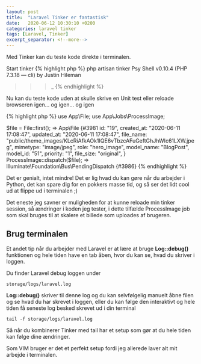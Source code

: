 ```yaml
---
layout: post
title:  "Laravel Tinker er fantastisk"
date:   2020-06-12 10:30:10 +0200
categories: laravel tinker
tags: [Laravel, Tinker]
excerpt_separator: <!--more-->
---
```

Med Tinker kan du teste kode direkte i terminalen.
<!--more-->
Start tinker
{% highlight php %}
php artisan tinker
Psy Shell v0.10.4 (PHP 7.3.18 — cli) by Justin Hileman
>>> _
{% endhighlight %}

Nu kan du teste kode uden at skulle skrive en Unit test eller reloade browseren igen... og igen... og igen

{% highlight php %}
use App\File;
use App\Jobs\ProcessImage;

$file = File::first();
=> App\File {#3981
     id: "19",
     created_at: "2020-06-11 17:08:47",
     updated_at: "2020-06-11 17:08:47",
     file_name: "public/theme_images/KLcRiAfkAOk1IQE6vTbzcAFuGeftGhJhWIc61LXW.jpeg",
     mimetype: "image/jpeg",
     role: "hero_image",
     model_name: "BlogPost",
     model_id: "51",
     priority: "1",
     file_size: "original",
   }
ProcessImage::dispatch($file);
=> Illuminate\Foundation\Bus\PendingDispatch {#3986}
{% endhighlight %}

Det er genialt, intet mindre! Det er lig hvad du kan gøre når du arbejder i Python, det kan spare dig for en pokkers masse tid, og så ser det lidt cool ud at flippe ud i terminalen ;)

Det eneste jeg savner er muligheden for at kunne reloade min tinker session, så ændringer i koden jeg tester, i dette tilfælde ProcessImage job som skal bruges til at skalere et billede som uploades af brugeren.

## Brug terminalen
Et andet tip når du arbejder med Laravel er at lære at bruge **Log::debug()** funktionen og hele tiden have en tab åben, hvor du kan se, hvad du skriver i loggen.

Du finder Laravel debug loggen under

```
storage/logs/laravel.log
```

**Log::debug()** skriver til denne log og du kan selvfølgelig manuelt åbne filen og se hvad du har skrevet i loggen, eller du kan følge den interaktivt og hele tiden få seneste log besked skrevet ud i din terminal
```
tail -f storage/logs/laravel.log
```
Så når du kombinerer Tinker med tail har et setup som gør at du hele tiden kan følge dine ændringer.

Som VIM bruger er det et perfekt setup fordi jeg allerede laver alt mit arbejde i terminalen.
